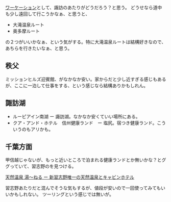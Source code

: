 [ワーケーション](%E3%83%AF%E3%83%BC%E3%82%B1%E3%83%BC%E3%82%B7%E3%83%A7%E3%83%B3.md)として、諏訪のあたりがどうだろう？と思う。
どうせなら道中も少し遠回して行こうかなぁ、と思うと、

- 大滝温泉ルート
- 奥多摩ルート

の２つがいいかなぁ、という気がする。特に大滝温泉ルートは結構好きなので、あちらを行きたいなぁ、と思う。

## 秩父

ミッションヒルズ迎賓館、がなかなか安い。家からだと少し近すぎる感じもあるが、ここに一泊して仕事をする、という感じなら結構ありかもしれん。

## 諏訪湖

- ルーピアイン南湖 ー 諏訪湖。なかなか安くていい場所にある。
- クア・アンド・ホテル　信州健康ランド　ー 塩尻。宿つき健康ランド。こういうのもアリかも。

## 千葉方面

甲信越じゃないが、もっと近いところで泊まれる健康ランドとか無いかな？とググっていて、習志野のを見つける。

[天然温泉 湯～ねる ー 新習志野唯一の天然温泉とキャビンホテル](https://u-neru.com/)

習志野あたりだと混んでそうな気もするが、値段が安いので一回使ってみてもいいかもしれない。
ツーリングという感じでは無いが。